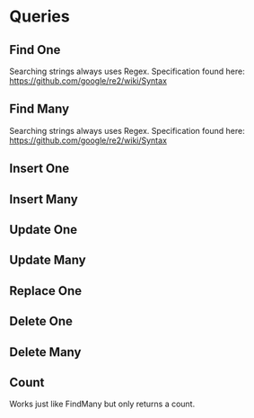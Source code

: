 # Queries

## Find One
Searching strings always uses Regex.
Specification found here:
https://github.com/google/re2/wiki/Syntax

## Find Many
Searching strings always uses Regex.
Specification found here:
https://github.com/google/re2/wiki/Syntax

## Insert One

## Insert Many

## Update One

## Update Many

## Replace One

## Delete One

## Delete Many

## Count
Works just like FindMany but only returns a count.

